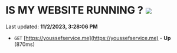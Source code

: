 # IS MY WEBSITE RUNNING ? [![](https://img.shields.io/static/v1?label=Sponsor&message=%E2%9D%A4&logo=GitHub&color=%23fe8e86)](https://github.com/sponsors/<username>)

Last updated: **11/2/2023, 3:28:06 PM**

- `GET` [https://youssefservice.me](https://youssefservice.me) - **Up** (870ms)

